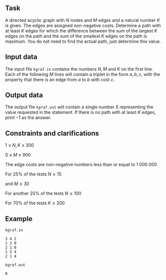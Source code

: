 ## Task

A directed acyclic graph with $N$ nodes and $M$ edges and a natural number $K$ is given. The edges are assigned non-negative costs. Determine a path with at least $K$ edges for which the difference between the sum of the largest $K$ edges on the path and the sum of the smallest $K$ edges on the path is maximum. You do not need to find the actual path, just determine this value.

## Input data

The input file `kgraf.in` contains the numbers $N,M$ and $K$ on the first line. Each of the following $M$ lines will contain a triplet in the form $a,b,c$, with the property that there is an edge from $a$ to $b$ with cost $c$.

## Output data

The output file `kgraf.out` will contain a single number $S$ representing the value requested in the statement. If there is no path with at least $K$ edges, print $-1$ as the answer.

## Constraints and clarifications

1 $\leq$ $N,K$ $\leq$ 300

0 $\leq$ $M$ $\leq$ 900

The edge costs are non-negative numbers less than or equal to 1 000 000

For 25% of the tests $N \leq 15$ 

and $M \leq 30$

For another 25% of the tests $N \leq 100$ 

For 70% of the tests $K \leq 200$

## Example

`kgraf.in`
```
3 4 2 
1 3 0 
2 1 0 
1 3 4 
2 1 4 
```

`kgraf.out`
```
0
```